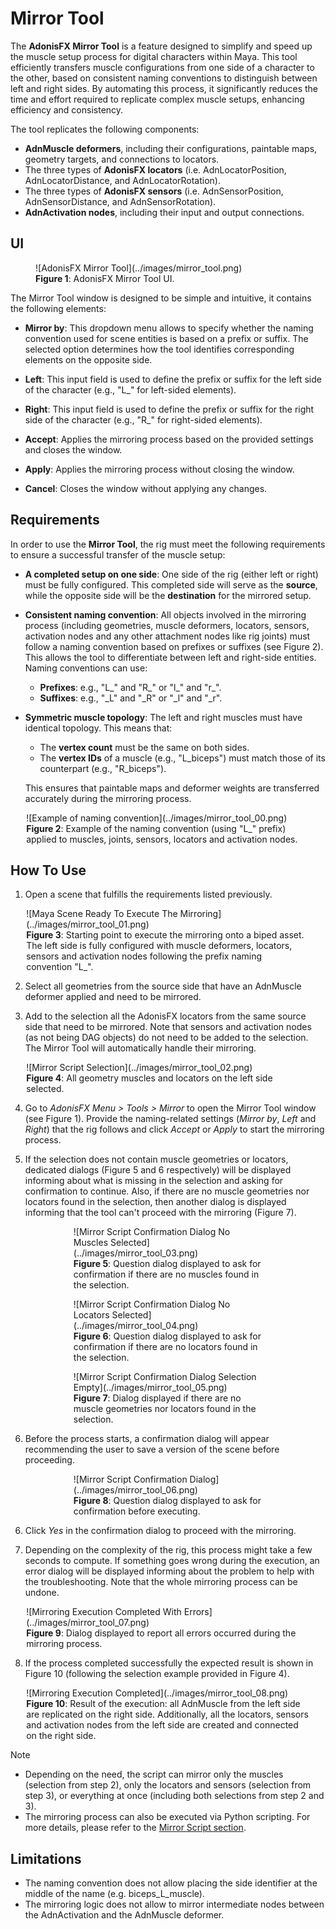 # Mirror Tool

The **AdonisFX Mirror Tool** is a feature designed to simplify and speed up the muscle setup process for digital characters within Maya. This tool efficiently transfers muscle configurations from one side of a character to the other, based on consistent naming conventions to distinguish between left and right sides. By automating this process, it significantly reduces the time and effort required to replicate complex muscle setups, enhancing efficiency and consistency.​

The tool replicates the following components:​

- **AdnMuscle deformers**, including their configurations, paintable maps, geometry targets, and connections to locators.​
- The three types of **AdonisFX locators** (i.e. AdnLocatorPosition, AdnLocatorDistance, and AdnLocatorRotation).
- The three types of **AdonisFX sensors** (i.e. AdnSensorPosition, AdnSensorDistance, and AdnSensorRotation).
- **AdnActivation nodes**, including their input and output connections.

## UI

<figure markdown>
  ![AdonisFX Mirror Tool](../images/mirror_tool.png) 
  <figcaption><b>Figure 1</b>: AdonisFX Mirror Tool UI. </figcaption>
</figure>

The Mirror Tool window is designed to be simple and intuitive, it contains the following elements:

- **Mirror by**: This dropdown menu allows to specify whether the naming convention used for scene entities is based on a prefix or suffix. The selected option determines how the tool identifies corresponding elements on the opposite side.

- **Left**: This input field is used to define the prefix or suffix for the left side of the character (e.g., "L_" for left-sided elements).

- **Right**: This input field is used to define the prefix or suffix for the right side of the character (e.g., "R_" for right-sided elements).

- **Accept**: Applies the mirroring process based on the provided settings and closes the window.

- **Apply**: Applies the mirroring process without closing the window.

- **Cancel**: Closes the window without applying any changes.

## Requirements

In order to use the **Mirror Tool**, the rig must meet the following requirements to ensure a successful transfer of the muscle setup:

- **A completed setup on one side**: One side of the rig (either left or right) must be fully configured. This completed side will serve as the **source**, while the opposite side will be the **destination** for the mirrored setup.

- **Consistent naming convention**: All objects involved in the mirroring process (including geometries, muscle deformers, locators, sensors, activation nodes and any other attachment nodes like rig joints) must follow a naming convention based on prefixes or suffixes (see Figure 2). This allows the tool to differentiate between left and right-side entities. Naming conventions can use:
    - **Prefixes**: e.g., "L_" and "R_" or "l_" and "r_".
    - **Suffixes**: e.g., "_L" and "_R" or "_l" and "_r".

- **Symmetric muscle topology**: The left and right muscles must have identical topology. This means that:
    - The **vertex count** must be the same on both sides.
    - The **vertex IDs** of a muscle (e.g., "L_biceps") must match those of its counterpart (e.g., "R_biceps").

    This ensures that paintable maps and deformer weights are transferred accurately during the mirroring process.

<figure style="width:90%; margin-left:5%" markdown>
  ![Example of naming convention](../images/mirror_tool_00.png)
  <figcaption><b>Figure 2</b>: Example of the naming convention (using "L_" prefix) applied to muscles, joints, sensors, locators and activation nodes.</figcaption>
</figure>

## How To Use

1. Open a scene that fulfills the requirements listed previously.

<figure style="width:90%; margin-left:5%" markdown>
  ![Maya Scene Ready To Execute The Mirroring](../images/mirror_tool_01.png)
  <figcaption><b>Figure 3</b>: Starting point to execute the mirroring onto a biped asset. The left side is fully configured with muscle deformers, locators, sensors and activation nodes following the prefix naming convention "L_".</figcaption>
</figure>

2. Select all geometries from the source side that have an AdnMuscle deformer applied and need to be mirrored.

3. Add to the selection all the AdonisFX locators from the same source side that need to be mirrored. Note that sensors and activation nodes (as not being DAG objects) do not need to be added to the selection. The Mirror Tool will automatically handle their mirroring.

<figure style="width:90%; margin-left:5%" markdown>
  ![Mirror Script Selection](../images/mirror_tool_02.png)
  <figcaption><b>Figure 4</b>: All geometry muscles and locators on the left side selected.</figcaption>
</figure>

4. Go to *AdonisFX Menu > Tools > Mirror* to open the Mirror Tool window (see Figure 1). Provide the naming-related settings (*Mirror by*, *Left* and *Right*) that the rig follows and click *Accept* or *Apply* to start the mirroring process.

5. If the selection does not contain muscle geometries or locators, dedicated dialogs (Figure 5 and 6 respectively) will be displayed informing about what is missing in the selection and asking for confirmation to continue. Also, if there are no muscle geometries nor locators found in the selection, then another dialog is displayed informing that the tool can't proceed with the mirroring (Figure 7).

<figure style="width:60%; margin-left:20%" markdown>
  ![Mirror Script Confirmation Dialog No Muscles Selected](../images/mirror_tool_03.png)
  <figcaption><b>Figure 5</b>: Question dialog displayed to ask for confirmation if there are no muscles found in the selection.</figcaption>
</figure>

<figure style="width:60%; margin-left:20%" markdown>
  ![Mirror Script Confirmation Dialog No Locators Selected](../images/mirror_tool_04.png)
  <figcaption><b>Figure 6</b>: Question dialog displayed to ask for confirmation if there are no locators found in the selection.</figcaption>
</figure>

<figure style="width:60%; margin-left:20%" markdown>
  ![Mirror Script Confirmation Dialog Selection Empty](../images/mirror_tool_05.png)
  <figcaption><b>Figure 7</b>: Dialog displayed if there are no muscle geometries nor locators found in the selection.</figcaption>
</figure>

6. Before the process starts, a confirmation dialog will appear recommending the user to save a version of the scene before proceeding.

<figure style="width:60%; margin-left:20%" markdown>
  ![Mirror Script Confirmation Dialog](../images/mirror_tool_06.png)
  <figcaption><b>Figure 8</b>: Question dialog displayed to ask for confirmation before executing.</figcaption>
</figure>

6. Click *Yes* in the confirmation dialog to proceed with the mirroring.

7. Depending on the complexity of the rig, this process might take a few seconds to compute. If something goes wrong during the execution, an error dialog will be displayed informing about the problem to help with the troubleshooting. Note that the whole mirroring process can be undone.

<figure style="width:90%; margin-left:5%" markdown>
  ![Mirroring Execution Completed With Errors](../images/mirror_tool_07.png)
  <figcaption><b>Figure 9</b>: Dialog displayed to report all errors occurred during the mirroring process.</figcaption>
</figure>

8. If the process completed successfully the expected result is shown in Figure 10 (following the selection example provided in Figure 4).

<figure style="width:90%; margin-left:5%" markdown>
  ![Mirroring Execution Completed](../images/mirror_tool_08.png)
  <figcaption><b>Figure 10</b>: Result of the execution: all AdnMuscle from the left side are replicated on the right side. Additionally, all the locators, sensors and activation nodes from the left side are created and connected on the right side.</figcaption>
</figure>

> [!NOTE]
> - Depending on the need, the script can mirror only the muscles (selection from step 2), only the locators and sensors (selection from step 3), or everything at once (including both selections from step 2 and 3).
> - The mirroring process can also be executed via Python scripting. For more details, please refer to the [Mirror Script section](../scripts#mirror).

## Limitations

- The naming convention does not allow placing the side identifier at the middle of the name (e.g. biceps_L_muscle).
- The mirroring logic does not allow to mirror intermediate nodes between the AdnActivation and the AdnMuscle deformer.
